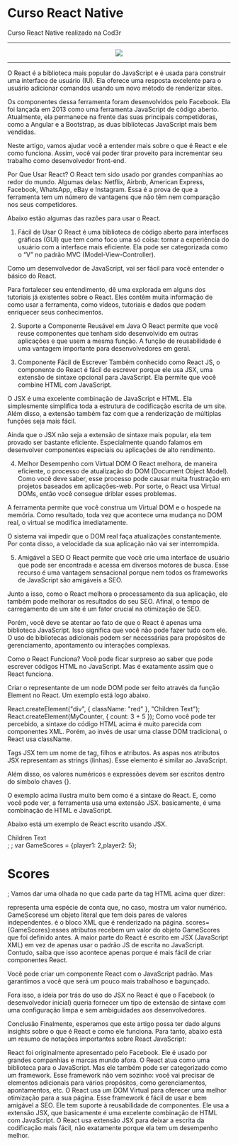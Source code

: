 # Curso React Native

Curso React Native realizado na Cod3r

<hr>
<p align="center">

  <img src="https://wiki.tino.org/wp-content/uploads/2021/09/pasted-image-0.png"/>

</p>
<hr>

O React é a biblioteca mais popular do JavaScript e é usada para construir uma interface de usuário (IU). Ela oferece uma resposta excelente para o usuário adicionar comandos usando um novo método de renderizar sites.

Os componentes dessa ferramenta foram desenvolvidos pelo Facebook. Ela foi lançada em 2013 como uma ferramenta JavaScript de código aberto. Atualmente, ela permanece na frente das suas principais competidoras, como a Angular e a Bootstrap, as duas bibliotecas JavaScript mais bem vendidas.  

Neste artigo, vamos ajudar você a entender mais sobre o que é React e ele como funciona. Assim, você vai poder tirar proveito para incrementar seu trabalho como desenvolvedor front-end.

Por Que Usar React?
O React tem sido usado por grandes companhias ao redor do mundo. Algumas delas: Netflix, Airbnb, American Express, Facebook, WhatsApp, eBay e Instagram. Essa é a prova de que a ferramenta tem um número de vantagens que não têm nem comparação nos seus competidores.   

Abaixo estão algumas das razões para usar o React.

1. Fácil de Usar
O React é uma biblioteca de código aberto para interfaces gráficas (GUI) que tem como foco uma só coisa: tornar a experiência do usuário com a interface mais eficiente. Ela pode ser categorizada como o “V” no padrão MVC (Model-View-Controller).

Como um desenvolvedor de JavaScript, vai ser fácil para você entender o básico do React.

Para fortalecer seu entendimento, dê uma explorada em alguns dos tutoriais já existentes sobre o React. Eles contêm muita informação de como usar a ferramenta, como vídeos, tutoriais e dados que podem enriquecer seus conhecimentos.  

2. Suporte a Componente Reusável em Java
O React permite que você reuse componentes que tenham sido desenvolvido em outras aplicações e que usem a mesma função. A função de reusabilidade é uma vantagem importante para desenvolvedores em geral. 

3. Componente Fácil de Escrever
Também conhecido como React JS, o componente do React é fácil de escrever porque ele usa JSX, uma extensão de sintaxe opcional para JavaScript. Ela permite que você combine HTML com JavaScript.  

O JSX é uma excelente combinação de JavaScript e HTML. Ela simplesmente simplifica toda a estrutura de codificação escrita de um site. Além disso, a extensão também faz com que a renderização de múltiplas funções seja mais fácil.

Ainda que o JSX não seja a extensão de sintaxe mais popular, ela tem provado ser bastante eficiente. Especialmente quando falamos em desenvolver componentes especiais ou aplicações de alto rendimento.  

4. Melhor Desempenho com Virtual DOM
O React melhora, de maneira eficiente, o processo de atualização do DOM (Document Object Model). Como você deve saber, esse processo pode causar muita frustração em projetos baseados em aplicações-web. Por sorte, o React usa Virtual DOMs, então você consegue driblar esses problemas.

A ferramenta permite que você construa um Virtual DOM e o hospede na memória. Como resultado, toda vez que acontece uma mudança no DOM real, o virtual se modifica imediatamente.     

O sistema vai impedir que o DOM real faça atualizações constantemente. Por conta disso, a velocidade da sua aplicação não vai ser interrompida. 

5.  Amigável a SEO
O React permite que você crie uma interface de usuário que pode ser encontrada e acessa em diversos motores de busca. Esse recurso é uma vantagem sensacional porque nem todos os frameworks de JavaScript são amigáveis a SEO.

Junto a isso, como o React melhora o processamento da sua aplicação, ele também pode melhorar os resultados do seu SEO. Afinal, o tempo de carregamento de um site é um fator crucial na otimização de SEO.  

Porém, você deve se atentar ao fato de que o React é apenas uma biblioteca JavaScript. Isso significa que você não pode fazer tudo com ele. O uso de bibliotecas adicionais podem ser necessárias para propósitos de gerenciamento, apontamento ou interações complexas.

Como o React Funciona?
Você pode ficar surpreso ao saber que pode escrever códigos HTML no JavaScript. Mas é exatamente assim que o React funciona.

Criar o representante de um node DOM pode ser feito através da função Element no React. Um exemplo está logo abaixo.

React.createElement("div", { className: "red" }, "Children Text");
React.createElement(MyCounter, { count: 3 + 5 });
Como você pode ter percebido, a sintaxe do código HTML acima é muito parecida com componentes XML. Porém, ao invés de usar uma classe DOM tradicional, o React usa className.

Tags JSX tem um nome de tag, filhos e atributos. As aspas nos atributos JSX representam as strings (linhas). Esse elemento é similar ao JavaScript.

Além disso, os valores numéricos e expressões devem ser escritos dentro do símbolo chaves {}.

O exemplo acima ilustra muito bem como é a sintaxe do React. E, como você pode ver, a ferramenta usa uma extensão JSX. basicamente, é uma combinação de HTML e JavaScript.

Abaixo está um exemplo de React escrito usando JSX.

<div className="red">Children Text</div>;
<MyCounter count={3 + 5} />;
var GameScores = {player1: 2,player2: 5};
<DashboardUnit data-index="2">
<h1>Scores</h1><Scoreboard className="results" scores={GameScores} />
</DashboardUnit>;
Vamos dar uma olhada no que cada parte da tag HTML acima quer dizer:

<MyCounter>representa uma espécie de conta que, no caso, mostra um valor numérico.
GameScoresé um objeto literal que tem dois pares de valores independentes.
<DashboardUnit>é o bloco XML que é renderizado na página.
scores={GameScores}:esses atributos recebem um valor do objeto GameScores que foi definido antes.
A maior parte do React é escrito em JSX (JavaScript XML) em vez de apenas usar o padrão JS de escrita no JavaScript. Contudo, saiba que isso acontece apenas porque é mais fácil de criar componentes React.

Você pode criar um componente React com o JavaScript padrão. Mas garantimos a você que será um pouco mais trabalhoso e bagunçado.

Fora isso, a ideia por trás do uso do JSX no React é que o Facebook (o desenvolvedor inicial) queria fornecer um tipo de extensão de sintaxe com uma configuração limpa e sem ambiguidades aos desenvolvedores.

Conclusão
Finalmente, esperamos que este artigo possa ter dado alguns insights sobre o que é React e como ele funciona. Para tanto, abaixo está um resumo de notações importantes sobre React JavaScript:

React foi originalmente apresentado pelo Facebook.
Ele é usado por grandes companhias e marcas mundo afora.
O React atua como uma biblioteca para o JavaScript. Mas ele também pode ser categorizado como um framework.
Esse framework não vem sozinho: você vai precisar de elementos adicionais para vários propósitos, como gerenciamentos, apontamentos, etc.
O React usa um DOM Virtual para oferecer uma  melhor otimização para a sua página.
Esse framework é fácil de usar e bem amigável a SEO.
Ele tem suporte à reusabilidade de componentes.
Ele usa a extensão JSX, que basicamente é uma excelente combinação de HTML com JavaScript.
O React usa extensão JSX para deixar a escrita da codificação mais fácil, não exatamente porque ela tem um desempenho melhor.
